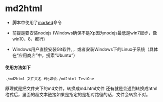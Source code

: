 # md2html
* 脚本中使用了[marked](https://github.com/markedjs/marked)命令
 
 * 前提是要安装nodejs (Windows确保不是Xp因为nodejs最低是win7起步，像win10，8，都行)
 * Windows用户直接安装Git软件，，或者安装Windows下的Linux子系统（具体在“应用商店”中，搜索“Ubuntu”）
#### 使用方法如下
```
./md2html 文件夹名 #比如说./md2html TestOne
```
原理就是把文件夹下的md文件，转换成md.html文件
还有就是会遇到转换成html格式后，里面的超文本链接如果是指定的是相对路径的话，文件会转换不对。
